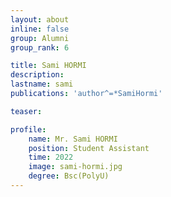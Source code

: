 ```yaml
---
layout: about
inline: false
group: Alumni
group_rank: 6

title: Sami HORMI
description: 
lastname: sami
publications: 'author^=*SamiHormi'

teaser: 

profile:
    name: Mr. Sami HORMI
    position: Student Assistant
    time: 2022
    image: sami-hormi.jpg
    degree: Bsc(PolyU)
---
```


